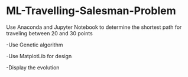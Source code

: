 # ML-Travelling-Salesman-Problem
Use Anaconda and Jupyter Notebook to determine the shortest path for traveling between 20 and 30 points

-Use Genetic algorithm

-Use MatplotLib for design

-Display the evolution


